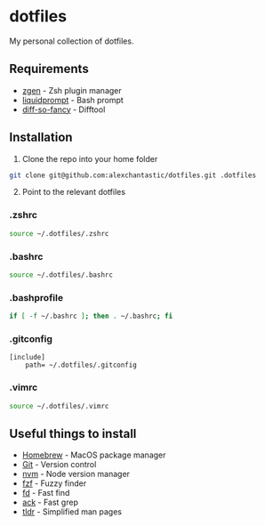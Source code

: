# dotfiles

My personal collection of dotfiles.

## Requirements

* [zgen](https://github.com/tarjoilija/zgen) - Zsh plugin manager
* [liquidprompt](https://github.com/nojhan/liquidprompt) - Bash prompt
* [diff-so-fancy](https://github.com/so-fancy/diff-so-fancy) - Difftool

## Installation

1. Clone the repo into your home folder
```sh
git clone git@github.com:alexchantastic/dotfiles.git .dotfiles
```
2. Point to the relevant dotfiles

### .zshrc

```sh
source ~/.dotfiles/.zshrc
```

### .bashrc

```sh
source ~/.dotfiles/.bashrc
```

### .bashprofile

```sh
if [ -f ~/.bashrc ]; then . ~/.bashrc; fi
```

### .gitconfig

```
[include]
    path= ~/.dotfiles/.gitconfig
```

### .vimrc

```sh
source ~/.dotfiles/.vimrc
```

## Useful things to install

* [Homebrew](https://brew.sh/) - MacOS package manager
* [Git](https://git-scm.com/) - Version control
* [nvm](https://github.com/creationix/nvm) - Node version manager
* [fzf](https://github.com/junegunn/fzf) - Fuzzy finder
* [fd](https://github.com/sharkdp/fd) - Fast find
* [ack](https://beyondgrep.com/) - Fast grep
* [tldr](https://github.com/tldr-pages/tldr) - Simplified man pages

